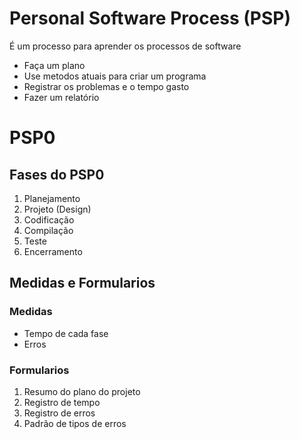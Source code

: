 # Personal Software Process (PSP)
É um processo para aprender os processos de software
- Faça um plano
- Use metodos atuais para criar um programa
- Registrar os problemas e o tempo gasto
- Fazer um relatório

# PSP0
## Fases do PSP0
1. Planejamento
2. Projeto (Design)
3. Codificação
4. Compilação
5. Teste
6. Encerramento

## Medidas e Formularios
### Medidas
- Tempo de cada fase
- Erros

### Formularios
1. Resumo do plano do projeto
2. Registro de tempo
3. Registro de erros
4. Padrão de tipos de erros

